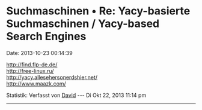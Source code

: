 Suchmaschinen • Re: Yacy-basierte Suchmaschinen / Yacy-based Search Engines
===========================================================================

Date: 2013-10-23 00:14:39

<http://find.flp-de.de/>\
<http://free-linux.ru/>\
<http://yacy.allesehersonerdshier.net/>\
<http://www.maazk.com/>

Statistik: Verfasst von
[David](http://forum.yacy-websuche.de/memberlist.php?mode=viewprofile&u=8887)
--- Di Okt 22, 2013 11:14 pm

------------------------------------------------------------------------
